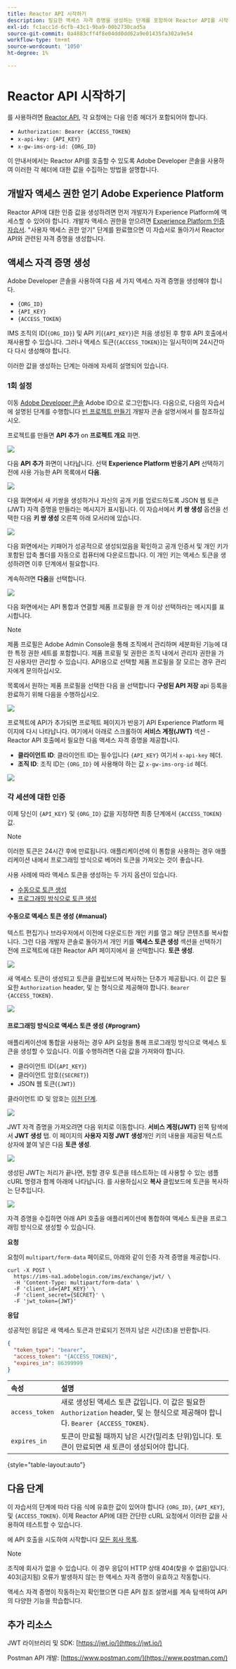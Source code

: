 ```yaml
---
title: Reactor API 시작하기
description: 필요한 액세스 자격 증명을 생성하는 단계를 포함하여 Reactor API를 시작하는 방법을 알아봅니다.
exl-id: fc1acc1d-6cfb-43c1-9ba9-00b2730cad5a
source-git-commit: 0a4883cff4f8e04dd0dd62a9e01435fa302a9e54
workflow-type: tm+mt
source-wordcount: '1050'
ht-degree: 1%

---
```


# Reactor API 시작하기

를 사용하려면 [Reactor API](https://www.adobe.io/experience-platform-apis/references/reactor/), 각 요청에는 다음 인증 헤더가 포함되어야 합니다.

* `Authorization: Bearer {ACCESS_TOKEN}`
* `x-api-key: {API_KEY}`
* `x-gw-ims-org-id: {ORG_ID}`

이 안내서에서는 Reactor API를 호출할 수 있도록 Adobe Developer 콘솔을 사용하여 이러한 각 헤더에 대한 값을 수집하는 방법을 설명합니다.

## 개발자 액세스 권한 얻기 Adobe Experience Platform

Reactor API에 대한 인증 값을 생성하려면 먼저 개발자가 Experience Platform에 액세스할 수 있어야 합니다. 개발자 액세스 권한을 얻으려면 [Experience Platform 인증 자습서](https://www.adobe.com/go/platform-api-authentication-en). &quot;사용자 액세스 권한 얻기&quot; 단계를 완료했으면 이 자습서로 돌아가서 Reactor API와 관련된 자격 증명을 생성합니다.

## 액세스 자격 증명 생성

Adobe Developer 콘솔을 사용하여 다음 세 가지 액세스 자격 증명을 생성해야 합니다.

* `{ORG_ID}`
* `{API_KEY}`
* `{ACCESS_TOKEN}`

IMS 조직의 ID(`{ORG_ID}`) 및 API 키(`{API_KEY}`)은 처음 생성된 후 향후 API 호출에서 재사용할 수 있습니다. 그러나 액세스 토큰(`{ACCESS_TOKEN}`)는 일시적이며 24시간마다 다시 생성해야 합니다.

이러한 값을 생성하는 단계는 아래에 자세히 설명되어 있습니다.

### 1회 설정

이동 [Adobe Developer 콘솔](https://www.adobe.com/go/devs_console_ui) Adobe ID으로 로그인합니다. 다음으로, 다음의 자습서에 설명된 단계를 수행합니다 [빈 프로젝트 만들기](https://developer.adobe.com/developer-console/docs/guides/projects/projects-empty/) 개발자 콘솔 설명서에서 를 참조하십시오.

프로젝트를 만들면 **API 추가** on **프로젝트 개요** 화면.

![](../images/api/getting-started/add-api-button.png)

다음 **API 추가** 화면이 나타납니다. 선택 **Experience Platform 반응기 API** 선택하기 전에 사용 가능한 API 목록에서 **다음**.

![](../images/api/getting-started/add-launch-api.png)

다음 화면에서 새 키쌍을 생성하거나 자신의 공개 키를 업로드하도록 JSON 웹 토큰(JWT) 자격 증명을 만들라는 메시지가 표시됩니다. 이 자습서에서 **키 쌍 생성** 옵션을 선택한 다음 **키 쌍 생성** 오른쪽 아래 모서리에 있습니다.

![](../images/api/getting-started/create-jwt.png)

다음 화면에서는 키패어가 성공적으로 생성되었음을 확인하고 공개 인증서 및 개인 키가 포함된 압축 폴더를 자동으로 컴퓨터에 다운로드합니다. 이 개인 키는 액세스 토큰을 생성하려면 이후 단계에서 필요합니다.

계속하려면 **다음**&#x200B;을 선택합니다.

![](../images/api/getting-started/keypair-generated.png)

다음 화면에서는 API 통합과 연결할 제품 프로필을 한 개 이상 선택하라는 메시지를 표시합니다.

>[!NOTE]
>
>제품 프로필은 Adobe Admin Console을 통해 조직에서 관리하며 세분화된 기능에 대한 특정 권한 세트를 포함합니다. 제품 프로필 및 권한은 조직 내에서 관리자 권한을 가진 사용자만 관리할 수 있습니다. API용으로 선택할 제품 프로필을 잘 모르는 경우 관리자에게 문의하십시오.

목록에서 원하는 제품 프로필을 선택한 다음 을 선택합니다 **구성된 API 저장** api 등록을 완료하기 위해 다음을 수행하십시오.

![](../images/api/getting-started/select-product-profile.png)

프로젝트에 API가 추가되면 프로젝트 페이지가 반응기 API Experience Platform 페이지에 다시 나타납니다. 여기에서 아래로 스크롤하여 **서비스 계정(JWT)** 섹션 - Reactor API 호출에서 필요한 다음 액세스 자격 증명을 제공합니다.

* **클라이언트 ID**: 클라이언트 ID는 필수입니다 `{API_KEY}` 여기서 `x-api-key` 헤더.
* **조직 ID**: 조직 ID는 `{ORG_ID}` 에 사용해야 하는 값 `x-gw-ims-org-id` 헤더.

![](../images/api/getting-started/access-creds.png)

### 각 세션에 대한 인증

이제 당신이 `{API_KEY}` 및 `{ORG_ID}` 값을 지정하면 최종 단계에서 `{ACCESS_TOKEN}` 값.

>[!NOTE]
>
>이러한 토큰은 24시간 후에 만료됩니다. 애플리케이션에 이 통합을 사용하는 경우 애플리케이션 내에서 프로그래밍 방식으로 베어러 토큰을 가져오는 것이 좋습니다.

사용 사례에 따라 액세스 토큰을 생성하는 두 가지 옵션이 있습니다.

* [수동으로 토큰 생성](#manual)
* [프로그래밍 방식으로 토큰 생성](#program)

#### 수동으로 액세스 토큰 생성 {#manual}

텍스트 편집기나 브라우저에서 이전에 다운로드한 개인 키를 열고 해당 콘텐츠를 복사합니다. 그런 다음 개발자 콘솔로 돌아가서 개인 키를 **액세스 토큰 생성** 섹션을 선택하기 전에 프로젝트에 대한 Reactor API 페이지에서 을 선택합니다. **토큰 생성**.

![](../images/api/getting-started/paste-private-key.png)

새 액세스 토큰이 생성되고 토큰을 클립보드에 복사하는 단추가 제공됩니다. 이 값은 필요한 `Authorization` header, 및 는 형식으로 제공해야 합니다. `Bearer {ACCESS_TOKEN}`.

![](../images/api/getting-started/token-generated.png)

#### 프로그래밍 방식으로 액세스 토큰 생성 {#program}

애플리케이션에 통합을 사용하는 경우 API 요청을 통해 프로그래밍 방식으로 액세스 토큰을 생성할 수 있습니다. 이를 수행하려면 다음 값을 가져와야 합니다.

* 클라이언트 ID(`{API_KEY}`)
* 클라이언트 암호(`{SECRET}`)
* JSON 웹 토큰(`{JWT}`)

클라이언트 ID 및 암호는 [이전 단계](#one-time-setup).

![](../images/api/getting-started/auto-access-creds.png)

JWT 자격 증명을 가져오려면 다음 위치로 이동합니다. **서비스 계정(JWT)** 왼쪽 탐색에서 **JWT 생성** 탭. 이 페이지의 **사용자 지정 JWT 생성**&#x200B;개인 키의 내용을 제공된 텍스트 상자에 붙여 넣은 다음 **토큰 생성**.

![](../images/api/getting-started/generate-jwt.png)

생성된 JWT는 처리가 끝나면, 원할 경우 토큰을 테스트하는 데 사용할 수 있는 샘플 cURL 명령과 함께 아래에 나타납니다. 를 사용하십시오 **복사** 클립보드에 토큰을 복사하는 단추입니다.

![](../images/api/getting-started/jwt-generated.png)

자격 증명을 수집하면 아래 API 호출을 애플리케이션에 통합하여 액세스 토큰을 프로그래밍 방식으로 생성할 수 있습니다.

**요청**

요청이 `multipart/form-data` 페이로드, 아래와 같이 인증 자격 증명을 제공합니다.

```shell
curl -X POST \
  https://ims-na1.adobelogin.com/ims/exchange/jwt/ \
  -H 'Content-Type: multipart/form-data' \
  -F 'client_id={API_KEY}' \
  -F 'client_secret={SECRET}' \
  -F 'jwt_token={JWT}'
```

**응답**

성공적인 응답은 새 액세스 토큰과 만료되기 전까지 남은 시간(초)을 반환합니다.

```json
{
  "token_type": "bearer",
  "access_token": "{ACCESS_TOKEN}",
  "expires_in": 86399999
}
```

| 속성 | 설명 |
| :-- | :-- |
| `access_token` | 새로 생성된 액세스 토큰 값입니다. 이 값은 필요한 `Authorization` header, 및 는 형식으로 제공해야 합니다. `Bearer {ACCESS_TOKEN}`. |
| `expires_in` | 토큰이 만료될 때까지 남은 시간(밀리초 단위)입니다. 토큰이 만료되면 새 토큰이 생성되어야 합니다. |

{style="table-layout:auto"}

## 다음 단계

이 자습서의 단계에 따라 다음 식에 유효한 값이 있어야 합니다 `{ORG_ID}`, `{API_KEY}`, 및 `{ACCESS_TOKEN}`. 이제 Reactor API에 대한 간단한 cURL 요청에서 이러한 값을 사용하여 테스트할 수 있습니다.

에 API 호출을 시도하여 시작합니다 [모든 회사 목록](./endpoints/companies.md#list).

>[!NOTE]
>
>조직에 회사가 없을 수 있습니다. 이 경우 응답이 HTTP 상태 404(찾을 수 없음)입니다. 403(금지됨) 오류가 발생하지 않는 한 액세스 자격 증명이 유효하고 작동합니다.

액세스 자격 증명이 작동하는지 확인했으면 다른 API 참조 설명서를 계속 탐색하여 API의 다양한 기능을 학습합니다.

## 추가 리소스

JWT 라이브러리 및 SDK: [https://jwt.io/](https://jwt.io/)

Postman API 개발: [https://www.postman.com/](https://www.postman.com/)
